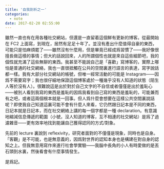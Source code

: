 ```yaml
---
title: '自我剖析之一'
categories:
  - note
date: 2017-02-20 02:55:00
---
```


雖然一直也有在用各種社交網站，但還是一直留着這個鮮有更新的博客。從最開始在 FC2 上面寫，到現在，居然有足足十年了。並沒有產出什麼值得自豪的東西，可能只是怕麻煩罷了——雖然沒有什麼用，但是畢竟已經成爲習慣了——我好像很擅長做這樣的事情；但大約話說回來，人的所謂個性也就是來自這些細節吧，我的個性就充滿了這些無聊的東西。我甚至不能說自己是「喜歡」寫博客的，實際上哪怕是普通的社交網絡，我也一直很抵觸在公共的空間裏進行語言的表達，寫字說話都一樣。我有大部分社交網站的帳號，但唯一經常活動的可能是 Instagram——因爲不需要寫字；我也很仔細地保證這個博客處於一種幾乎沒有人知道的狀態（陌生人等於沒有人）。很難說這是出於對於自己文字的不自信或者僅僅是出於羞恥心——被別人看到我寫的東西是羞恥的因爲我看到自己寫的東西是羞恥的，可能兼而有之吧，或者這兩個根本就是一回事。但人爲什麼會想要在這樣公共空間裏說話呢？即使我自己知道這裏可能不會有什麼人來看，它仍然跟日記本是不同的東西，日記本就是日記本，而在社交網絡上講的每一個字都是一種 declaration。有意識地縮減信息傳遞的範圍（小號，沒人知道的博客，互不相連的社交網站）是爲了過濾雜音——更有效率地找到能讓自己獲得認同的方式/對象。

先前的 lecture 裏說到 reflexivity，研究者面對的不僅僅是現象，同時也是自身。「客觀」是不可能，也是無意義的，因爲對世界的認知本身也是構建在對自身的認知之上。但我無意用寫作來進行社會學實驗——我腦中長角的小人有時愛做的是丟石頭到水裏，然後看會有什麼事情發生。

是爲記。
